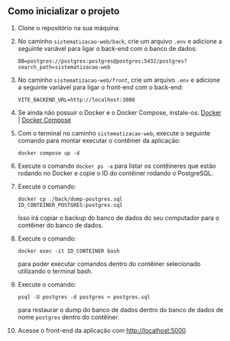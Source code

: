 ## Como inicializar o projeto

1. Clone o repositório na sua máquina.

2. No caminho `sistematizacao-web/back`, crie um arquivo `.env` e adicione a seguinte variável para ligar o back-end com o banco de dados:

   ```
   DB=postgres://postgres:postgres@postgres:5432/postgres?search_path=sistematizacao-web
   ```

3. No caminho `sistematizacao-web/front`, crie um arquivo `.env` e adicione a seguinte variável para ligar o front-end com o back-end:

   ```
   VITE_BACKEND_URL=http://localhost:3000
   ```

4. Se ainda não possuir o Docker e o Docker Compose, instale-os: [Docker](https://docs.docker.com/get-docker/) | [Docker Compose](https://docs.docker.com/compose/)

5. Com o terminal no caminho `sistematizacao-web`, execute o seguinte comando para montar executar o contêiner da aplicação:

   ```
   docker compose up -d
   ```

6. Execute o comando `docker ps -a` para listar os contêineres que estão rodando no Docker e copie o ID do contêiner rodando o PostgreSQL.

7. Execute o comando:

   ```
   docker cp ./back/dump-postgres.sql ID_CONTEINER_POSTGRES:postgres.sql
   ```

   Isso irá copiar o backup do banco de dados do seu computador para o contêiner do banco de dados.

8. Execute o comando:

   ```
   docker exec -it ID_CONTEINER bash
   ```

   para poder executar comandos dentro do contêiner selecionado utilizando o terminal bash.

9. Execute o comando:

   ```
   psql -U postgres -d postgres < postgres.sql
   ```

   para restaurar o dump do banco de dados dentro do banco de dados de nome `postgres` dentro do contêiner.

10. Acesse o front-end da aplicação com [http://localhost:5000](http://localhost:5000)
